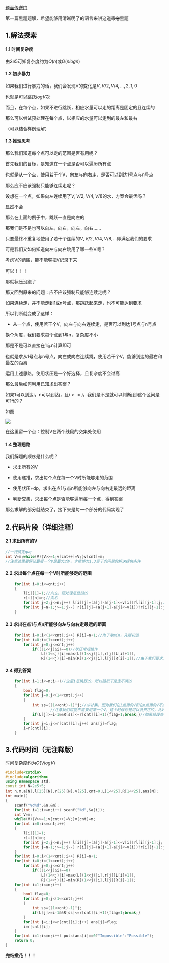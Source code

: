 [题面传送门](https://www.luogu.com.cn/problem/AT2365)

第一篇黒题题解，希望能够用清晰明了的语言来讲这道~~毒瘤~~黒题
## 1.解法探索
#### 1.1 时间复杂度
由$2e5$可知复杂度约为$O(n)$或$O(nlogn)$
#### 1.2 初步暴力
如果我们进行暴力的话，我们会发现V的变化是$V,V/2,V/4,...,2,1,0$

也就是可以跳跃$logV$次

而且，在每个点，如果不进行跳跃，相应水量可以走的距离是固定的且连续的

那么可以尝试预处理在每个点，以相应的水量可以走到的最左和最右

（可以结合样例理解）
#### 1.3 推理思考
那么我们知道每个点可以走的范围是否有用呢？

首先我们的目标，是知道在一个点是否可以遍历所有点

也就是从一个点，使用若干个V，向左与向右走，是否可以到达1号点与n号点

那么应不应该强制只能够连续走呢？

设想在一个点，如果向左连续用了$V,V/2,V/4,V/8$的水，方案会最优吗？

显然不会

那么在上面的例子中，跳跃一直是向左的

那我们是不是也可以向左，向右，向左，向右……

只要最终不重复地使用了若干个连续的$V,V/2,V/4,V/8,...$即满足我们的要求

可是我们又如何知道向左与向右跳用了哪一些V呢？

考虑V的范围，能不能够把V记录下来

可以！！！

那就状压没跑了

那又回到原来的问题：应不应该强制只能够连续走呢？

如果连续走，并不能走到1或n号点，那跳跃起来走，也不可能达到要求

所以判断就变成了这样：

- 从一个点，使用若干个V，向左与向右连续走，是否可以到达1号点与n号点

换个角度，我们要求每个点到1与n，复杂度不小

那是不是可以直接在1与n计算即可

也就是求从1号点与n号点，向左或向右连续跳，使用若干个V，能够到达的最右和最左的距离

运用上述思路，使用状压是一个好选择，且复杂度不会过高

那么最后如何利用已知求出答案？

如果1可以到达i，n可以到达j，且$i>=j$，我们是不是就可以判断j到i这个区间是可行的？

如图

![](https://cdn.luogu.com.cn/upload/image_hosting/4ozjdkls.png)

在这里留一个点：控制V在两个线段的交集处使用

#### 1.4 整理思路
我们解题的顺序是什么呢？

- 求出所有的V

- 使用递推，求出每个点在每一个V时所能够走的范围

- 使用状压+dp，求出在点1与点n所能够向左与向右走最远的距离

- 判断交集，求出每个点是否能够遍历每一个点，得到答案

那么求解的部分就结束了，接下来是每一个部分的代码实现了

## 2.代码片段（详细注释）
#### 2.1 求出所有的V
```cpp
//一行搞定qwq
int V=m;while(V){V>>=1;v[cnt++]=V;}v[cnt]=m;
//注意这里要保证最后一个V是最大的V，才能够为1.3留下的问题的解决提供条件
```
#### 2.2 求出每个点在每一个V时所能够走的范围
```cpp
	for(int i=0;i<=cnt;i++)
	{
		l[i][1]=1;//向左，预处理是显然的
		r[i][n]=n;//向右
		for(int j=2;j<=n;j++) l[i][j]=(a[j]-a[j-1]<=v[i])?l[i][j-1]:j;//如果我们能够走到左边的点，那就可以走到左边的点所能够走到的最左，向右同理
		for(int j=n-1;j>=1;j--) r[i][j]=(a[j+1]-a[j]<=v[i])?r[i][j+1]:j;
	}
```
#### 2.3 求出在点1与点n所能够向左与向右走最远的距离
```cpp
	for(int i=0;i<(1<<cnt);i++) R[i]=n+1;//为了取min，先赋初值
	for(int i=0;i<(1<<cnt);i++)
		for(int j=0;j<=cnt;j++)
			if(((1<<j)&i)==0)//状压常规操作
				L[(1<<j)|i]=max(L[(1<<j)|i],r[j][L[i]+1]),
				R[(1<<j)|i]=min(R[(1<<j)|i],l[j][R[i]-1]);//由于我们要求连续走，那么我们就在现在的极限向左或右跳一步，然后再走即可
```
#### 2.4 得到答案
```cpp
	for(int i=1;i<=n;i++)//这里i是跳跃的，所以随机下是走不满的
	{
		bool flag=0;
		for(int j=0;j<(1<<cnt);j++)
		{
			int ss=((1<<cnt)-1)^j;//求补集，因为我们在1点用的V和在n点用的V不应该重复，那两个集合的并集就是V的全集，交集为空
            		//注意我们可能不需要用某一个V，这个时候你是可以浪费它的，比如跳两次等
			if(L[j]>=i-1&&R[ss]<=r[cnt][i]+1){flag=1;break;}//如果线段交集满足要求，注意这里我们是保证第一步从V开始跳，当然如果你不要也可以浪费掉，总之一点V不能够在别的地方出现
		}
		for(int j=i;j<=r[cnt][i];j++) ans[j]=flag;
		i=r[cnt][i];
	}
```
## 3.代码时间（无注释版）
时间复杂度约为$O(VlogV)$
```cpp
#include<cstdio>
#include<algorithm>
using namespace std;
const int N=2e5+5;
int n,m,a[N],l[25][N],r[25][N],v[25],cnt=0,L[1<<25],R[1<<25],ans[N];
int main()
{
	scanf("%d%d",&n,&m);
	for(int i=1;i<=n;i++) scanf("%d",&a[i]);
	int V=m;
	while(V){V>>=1;v[cnt++]=V;}v[cnt]=m;
	for(int i=0;i<=cnt;i++)
	{
		l[i][1]=1;
		r[i][n]=n;
		for(int j=2;j<=n;j++) l[i][j]=(a[j]-a[j-1]<=v[i])?l[i][j-1]:j;
		for(int j=n-1;j>=1;j--) r[i][j]=(a[j+1]-a[j]<=v[i])?r[i][j+1]:j;
	}
	for(int i=0;i<(1<<cnt);i++) R[i]=n+1;
	for(int i=0;i<(1<<cnt);i++)
		for(int j=0;j<=cnt;j++)
			if(((1<<j)&i)==0)
				L[(1<<j)|i]=max(L[(1<<j)|i],r[j][L[i]+1]),
				R[(1<<j)|i]=min(R[(1<<j)|i],l[j][R[i]-1]);
	for(int i=1;i<=n;i++)
	{
		bool flag=0;
		for(int j=0;j<(1<<cnt);j++)
		{
			int ss=((1<<cnt)-1)^j;
			if(L[j]>=i-1&&R[ss]<=r[cnt][i]+1){flag=1;break;}
		}
		for(int j=i;j<=r[cnt][i];j++) ans[j]=flag;
		i=r[cnt][i];
	}
	for(int i=1;i<=n;i++) puts(ans[i]==0?"Impossible":"Possible");
	return 0;
}
```
**完结撒花！！！**